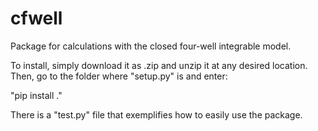 # cfwell
Package for calculations with the closed four-well integrable model.

To install, simply download it as .zip and unzip it at any desired location. Then, go to the folder where "setup.py" is and enter:

"pip install ."

There is a "test.py" file that exemplifies how to easily use the package.
